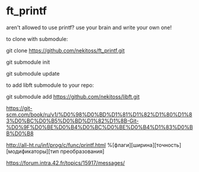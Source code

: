 # ft_printf
aren't allowed to use printf? use your brain and write your own one!

to clone with submodule:

git clone https://github.com/nekitoss/ft_printf.git

git submodule init

git submodule update



to add libft submodule to your repo:

git submodule add https://github.com/nekitoss/libft.git

https://git-scm.com/book/ru/v1/%D0%98%D0%BD%D1%81%D1%82%D1%80%D1%83%D0%BC%D0%B5%D0%BD%D1%82%D1%8B-Git-%D0%9F%D0%BE%D0%B4%D0%BC%D0%BE%D0%B4%D1%83%D0%BB%D0%B8

http://all-ht.ru/inf/prog/c/func/printf.html
%[флаги][ширина][точность][модификаторы][тип преобразования]

https://forum.intra.42.fr/topics/15917/messages/